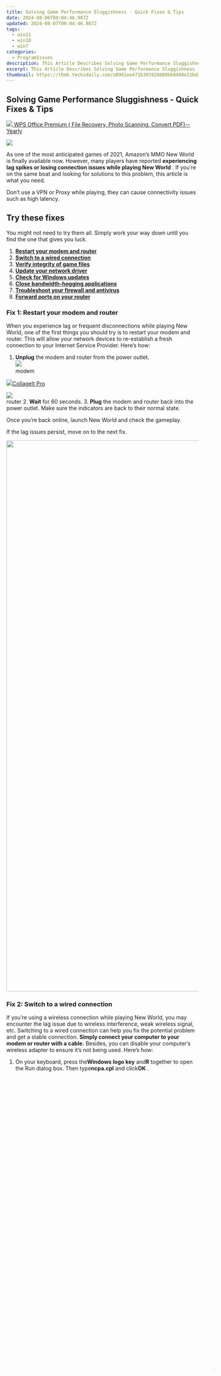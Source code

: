 ```yaml
---
title: Solving Game Performance Sluggishness - Quick Fixes & Tips
date: 2024-08-06T09:04:46.987Z
updated: 2024-08-07T09:04:46.987Z
tags:
  - win11
  - win10
  - win7
categories:
  - ProgramIssues
description: This Article Describes Solving Game Performance Sluggishness - Quick Fixes & Tips
excerpt: This Article Describes Solving Game Performance Sluggishness - Quick Fixes & Tips
thumbnail: https://thmb.techidaily.com/a0961ee471b397828689bb0499e11bd310468db6e686996103528a8e584f7f95.jpg
---
```


## Solving Game Performance Sluggishness - Quick Fixes & Tips

<!-- affiliate ads begin -->
<a href="https://secure.2checkout.com/order/checkout.php?PRODS=38729081&QTY=1&AFFILIATE=108875&CART=1"><img src="https://website-prod.cache.wpscdn.com/img/wps-writer-free-word-processor-1x.3d9c80d.png" border="0">
WPS Office Premium ( File Recovery, Photo Scanning, Convert PDF)--Yearly</a>
<!-- affiliate ads end -->
![](https://images.drivereasy.com/wp-content/uploads/2021/09/new-world.jpg)

 As one of the most anticipated games of 2021, Amazon’s MMO New World is finally available now. However, many players have reported **experiencing lag spikes or losing connection issues while playing New World** . If you’re on the same boat and looking for solutions to this problem, this article is what you need.

 Don’t use a VPN or Proxy while playing, they can cause connectivity issues such as high latency.

## Try these fixes

 You might not need to try them all. Simply work your way down until you find the one that gives you luck.

1. **[Restart your modem and router](https://tools.techidaily.com/drivereasy/download/)**
2. **[Switch to a wired connection](https://tools.techidaily.com/drivereasy/download/)**
3. **[Verify integrity of game files](https://tools.techidaily.com/drivereasy/download/)**
4. **[Update your network driver](https://tools.techidaily.com/drivereasy/download/)**
5. **[Check for Windows updates](https://tools.techidaily.com/drivereasy/download/)**
6. **[Close bandwidth-hogging applications](https://tools.techidaily.com/drivereasy/download/)**
7. **[Troubleshoot your firewall and antivirus](https://tools.techidaily.com/drivereasy/download/)**
8. **[Forward ports on your router](https://tools.techidaily.com/drivereasy/download/)**

### Fix 1: Restart your modem and router

 When you experience lag or frequent disconnections while playing New World, one of the first things you should try is to restart your modem and router. This will allow your network devices to re-establish a fresh connection to your Internet Service Provider. Here’s how:

1. **Unplug** the modem and router from the power outlet.  
![](https://images.drivereasy.com/wp-content/uploads/2021/09/modem-1.jpg)  
 modem  
<!-- affiliate ads begin -->
<a href="https://secure.2checkout.com/order/checkout.php?PRODS=4530091&QTY=1&AFFILIATE=108875&CART=1"><img src="https://www.pearlmountainsoft.com/n_img/product/cit_win/banScrn.jpg" border="0">CollageIt Pro</a>
<!-- affiliate ads end -->
![](https://images.drivereasy.com/wp-content/uploads/2021/09/router.jpg)  
 router
2. **Wait** for 60 seconds.
3. **Plug** the modem and router back into the power outlet. Make sure the indicators are back to their normal state.

Once you’re back online, launch New World and check the gameplay.

If the lag issues persist, move on to the next fix.

<!-- affiliate ads begin -->
<a href="https://turbotech.pxf.io/c/5597632/1450763/17212" target="_top" id="1450763"><img src="//a.impactradius-go.com/display-ad/17212-1450763" border="0" alt="" width="2560" height="1440"/></a><img height="0" width="0" src="https://imp.pxf.io/i/5597632/1450763/17212" style="position:absolute;visibility:hidden;" border="0" />
<!-- affiliate ads end -->
### Fix 2: Switch to a wired connection

 If you’re using a wireless connection while playing New World, you may encounter the lag issue due to wireless interference, weak wireless signal, etc. Switching to a wired connection can help you fix the potential problem and get a stable connection. **Simply connect your computer to your modem or router with a cable.** Besides, you can disable your computer’s wireless adapter to ensure it’s not being used. Here’s how:

1. On your keyboard, press the**Windows logo key** and**R** together to open the Run dialog box. Then type**ncpa.cpl** and click**OK** .  
<!-- affiliate ads begin -->
<span id="1793213">
					<video width="1080" height="1620" style="cursor:pointer"
           poster="//a.impactradius-go.com/display-clicktoplayimage/1793213.jpeg"
           onclick="if(!this.playClicked){this.play();this.setAttribute('controls',true);this.playClicked=true;}">
	   <source src="//a.impactradius-go.com/display-ad/19135-1793213">
	   <img src="//a.impactradius-go.com/display-clicktoplayimage/1793213.jpeg" style="border: none; height: 100%; width: 100%; object-fit: contain">
	</video>
	<div style="width:1080px;text-align:center"><a href="javascript:window.open(decodeURIComponent('https%3A%2F%2Ftinyland.pxf.io%2Fc%2F5597632%2F1793213%2F19135'), '_blank');void(0);">Click here</a></div>
</span>
<img height="0" width="0" src="https://imp.pxf.io/i/5597632/1793213/19135" style="position:absolute;visibility:hidden;" border="0" />
<!-- affiliate ads end -->
![](https://images.drivereasy.com/wp-content/uploads/2021/09/ncpa.cpl_.jpg)
2. In the pop-up window,**right-click your wireless adapter** and select**Disable** .  
![](https://images.drivereasy.com/wp-content/uploads/2021/09/disable-wireless-adapter.jpg)

 _Note: You can enable your wireless network device by following the steps above, and then click**Enable** ._

 If you’re already using Ethernet, take a look at the next fix below.

### Fix 3: Verify integrity of game files

 If there are any missing or corrupted game files, you’re likely to experience many problems in-game, such as lag issues or frequent disconnections from the game. To fix it, you can verify the integrity of game files via Steam. Here’s how:

1. Go to your Steam**Library** .
2. **Right-click** New World and select**Properties…** .  
<!-- affiliate ads begin -->
<a href="https://boody-eco-wear.pxf.io/c/5597632/1572622/13846" target="_top" id="1572622"><img src="//a.impactradius-go.com/display-ad/13846-1572622" border="0" alt="" width="1000" height="1298"/></a><img height="0" width="0" src="https://imp.pxf.io/i/5597632/1572622/13846" style="position:absolute;visibility:hidden;" border="0" />
<!-- affiliate ads end -->
![](https://images.drivereasy.com/wp-content/uploads/2021/09/steam-properties.jpg)
3. Select the**LOCAL FILES** tab and then click**Verify integrity of game files…** .  
<!-- affiliate ads begin -->
<a href="https://ancheer.sjv.io/c/5597632/1657301/17326" target="_top" id="1657301"><img src="//a.impactradius-go.com/display-ad/17326-1657301" border="0" alt="" width="1920" height="933"/></a><img height="0" width="0" src="https://imp.pxf.io/i/5597632/1657301/17326" style="position:absolute;visibility:hidden;" border="0" />
<!-- affiliate ads end -->
![](https://images.drivereasy.com/wp-content/uploads/2021/08/steam-verify-game-files-1.jpg)
4. Steam will verify the game’s files – this process may take several minutes.

Once the process is complete, launch New World to test the gameplay.

If the lag issues remain, check out the next fix.

<!-- affiliate ads begin -->
<a href="https://lightailing.sjv.io/c/5597632/1638364/17190" target="_top" id="1638364"><img src="//a.impactradius-go.com/display-ad/17190-1638364" border="0" alt="" width="1280" height="720"/></a><img height="0" width="0" src="https://imp.pxf.io/i/5597632/1638364/17190" style="position:absolute;visibility:hidden;" border="0" />
<!-- affiliate ads end -->
### Fix 4: Update your network driver

 **One common cause of the lag issue is that you’re using a faulty or outdated network driver.** To fix the issue and enjoy New World without lagging, you need to make sure you’re using the latest network driver.

 One way to do that is to visit the motherboard manufacturer’s website and search for your model, then download and install the network driver manually. But if you don’t have the time, patience or computer skills to update the driver manually, you can do it automatically with **[Driver Easy](https://tools.techidaily.com/drivereasy/download/)**  .

 Driver Easy will automatically recognize your system and find the correct driver for your exact network adapter and your Windows version, then it will download and install it correctly.

1. **[Download](https://tools.techidaily.com/drivereasy/download/)**  and install Driver Easy.
2. Run Driver Easy and click the**Scan Now** button. Driver Easy will then scan your computer and detect any problem drivers.  
![](https://images.drivereasy.com/wp-content/uploads/2021/08/de-scan-now-1.jpg)
3. Click**Update All** to automatically download and install the correct version of all the drivers that are missing or out of date on your system. (This requires the **[Pro version](https://tools.techidaily.com/drivereasy/download/)**  — you’ll be prompted to upgrade when you click Update All. If you don’t want to upgrade to the Pro version, you can also update your drivers with the FREE version. All you need to do is to download them one at a time and manually install them.)  
![](https://images.drivereasy.com/wp-content/uploads/2021/07/de-wifi6.jpg)

**The Pro version of Driver Easy** comes with full technical support. If you need assistance, please contact **Driver Easy’s support team** at **[support@drivereasy.com](https://tools.techidaily.com/drivereasy/download/) .**

 After updating your drivers, restart your computer and launch New World to check if your problem is resolved.

If this fix doesn’t do the trick, proceed to the next one.

<!-- affiliate ads begin -->
<a href="https://shop.dbschema.com/order/checkout.php?PRODS=19867419&QTY=1&AFFILIATE=108875&CART=1"> <img src="https://secure.avangate.com/images/merchant/176b22bab4e94a28619ca2433b2ef241/products/1_icon256.png" border="0">
DbSchema database designer for all databases, schema design in the team, schema deployment, interactive diagrams, documentation, data and query tools. </a>
<!-- affiliate ads end -->
### Fix 5: Check for Windows updates

 Windows constantly releases new updates to tackle compatibility issues with new programs. By installing the Windows updates, you’ll get the latest fixes and security improvements, which might help you resolve the lagging issue with New World. To check for Windows updates:

1. On your keyboard, press the**Windows logo key** and**I** at the same time to open the Windows Settings. Then select**Update & Security** .  
![](https://images.drivereasy.com/wp-content/uploads/2021/08/updates-security.jpg)
2. Under Windows Update, click**Check for updates** . Windows will automatically download and install the available updates.  
<!-- affiliate ads begin -->
<a href="https://secure.2checkout.com/order/checkout.php?PRODS=4699091&QTY=1&AFFILIATE=108875&CART=1"><img src="https://secure.avangate.com/images/merchant/bccefcc1b1eee9eca3ae4f5c1a281482/products/1_jutoh-logo-1200x1600.jpg" border="0">Jutoh Plus -  Jutoh is an ebook creator for Epub, Kindle and more. It's fast, runs on Windows, Mac, and Linux, comes with a cover design editor, and allows book variations to be created with alternate text, style sheets and cover designs. Jutoh Plus adds scripting so you can automate ebook import and creation operations. It also allows customisation of ebook HTML via templates and source code documents; and you can create Windows CHM and wxWidgets HTB help files. </a>
<!-- affiliate ads end -->
![](https://images.drivereasy.com/wp-content/uploads/2021/08/check-for-updates.jpg)

 Once you’ve installed all the updates, restart your computer and check if New World lags again.

If the lagging issue persists, try the next fix below.

<!-- affiliate ads begin -->
<a href="https://secure.textstudio.com/order/checkout.php?PRODS=35633281&QTY=1&AFFILIATE=108875&CART=1"> <img src="https://secure.avangate.com/images/merchant/d6eb8222c9718486bdabce8b897380f7/products/2_premium-icon.png" border="0"> Take advantage of PREMIUM features. 
Create your texts / logos without any limitation. 
No attribution required when downloading. 
No advertising on the website. 
 TextStudio.com  PREMIUM - Monthly Membership</a>
<!-- affiliate ads end -->
### Fix 6: Close bandwidth-hogging applications

 The applications running in the background could take up a high amount of bandwidth and cause lag issues in your game. So make sure you’ve closed the bandwidth-hogging applications while playing New World. To do so:

1. On your keyboard, press**Ctrl** ,**Shift** and**Esc** at the same time to open the Task Manager.
2. Under the Processes tab, click**Network** to filter applications by their network usage, then**right-click** the bandwidth-hogging applications and select**End task** .  
![](https://images.drivereasy.com/wp-content/uploads/2021/06/end-task.jpg)

 Once done, try launching New World again to see if the lag issue still occurs.

If this method doesn’t work for you, continue to the next fix.

### Fix 7: Troubleshoot your firewall and antivirus

 Sometimes your Windows Firewall and antivirus can prevent certain applications from working properly. To see if that’s the case, you can try temporarily disabling your firewall and antivirus or adding the game to the exclusions list.

**To add Windows firewall exceptions manually:**

1. On your keyboard, press the**Windows logo key** and**R** at the same time to invoke the Run dialog box. Type**firewall.cpl** and click**OK** .  
![](https://images.drivereasy.com/wp-content/uploads/2021/09/firewall.cpl_.jpg)
2. In the pop-up window, click**Allow an app or feature through Windows Firewall** .  
<!-- affiliate ads begin -->
<a href="https://shop.mondly.com/affiliate.php?ACCOUNT=ATISTUDI&AFFILIATE=108875&PATH=https%3A%2F%2Fwww.mondly.com%3FAFFILIATE%3D108875%26RESOURCE%3D%2BEducational%2B300x600%2B"><img src="https://secure.avangate.com/images/merchant/69c418c33ec2e1a4267fa9bb77fa1428/educational-300x600.gif" border="0"></a>
<!-- affiliate ads end -->
![](https://images.drivereasy.com/wp-content/uploads/2021/09/allow-an-app.jpg)
3. Click**Change settings** and then click**Allow another app…** .  
<!-- affiliate ads begin -->
<a href="https://appsumo.8odi.net/c/5597632/2075475/7443" target="_top" id="2075475"><img src="//a.impactradius-go.com/display-ad/7443-2075475" border="0" alt="" width="1200" height="600"/></a><img height="0" width="0" src="https://appsumo.8odi.net/i/5597632/2075475/7443" style="position:absolute;visibility:hidden;" border="0" />
<!-- affiliate ads end -->
![](https://images.drivereasy.com/wp-content/uploads/2021/09/change-settings.jpg)
4. In the new window, click**Browse…** to locate and select**NewWorldLauncher.exe** , and then click**Add** .  
![](https://images.drivereasy.com/wp-content/uploads/2021/09/browse.jpg)
5. Once you’ve done that, make sure that New World has check marks under both the Private and Public columns.

 Steps for whitelisting the game in your antivirus vary, you can check the manufacturer’s support page for help.

 If the lag issue still occurs after disabling your security software, check out the last fix.

### Fix 8: Forward ports on your router

 If none of the fixes above helps you solve the lagging issue, you can try opening the necessary ports on your router to allow traffic between your network and game servers. This method has been proven useful for some players. So we suggest you give it a shot.

 Directions for forwarding ports are specific to the make and model of the router you’re using. If you don’t know how to do that, you can refer to the router’s manual or manufacturer’s website.

**Ports to forward for New World:**

TCP: 80, 443

UDP: 33435

---

 So these are the fixes to your New World lag and connectivity issue. Hopefully, this post helped. If you have any questions or suggestions, feel free to leave us a comment below.

* [Lag](https://tools.techidaily.com/drivereasy/download/)
* [network issue](https://tools.techidaily.com/drivereasy/download/)

<ins class="adsbygoogle"
     style="display:block"
     data-ad-format="autorelaxed"
     data-ad-client="ca-pub-7571918770474297"
     data-ad-slot="1223367746"></ins>



<ins class="adsbygoogle"
     style="display:block"
     data-ad-client="ca-pub-7571918770474297"
     data-ad-slot="8358498916"
     data-ad-format="auto"
     data-full-width-responsive="true"></ins>
